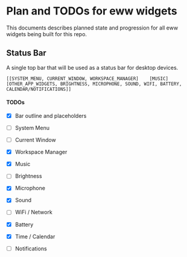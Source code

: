 # Plan and TODOs for eww widgets

This documents describes planned state and progression for all eww widgets being built for this repo.

## Status Bar

A single top bar that will be used as a status bar for desktop devices.

```
[[SYSTEM_MENU, CURRENT_WINDOW, WORKSPACE_MANAGER]    [MUSIC]    [OTHER_APP_WIDGETS, BRIGHTNESS, MICROPHONE, SOUND, WIFI, BATTERY, CALENDAR/NOTIFICATIONS]]
```
#### TODOs
- [x] Bar outline and placeholders
- [ ] System Menu
- [ ] Current Window
- [x] Workspace Manager
- [x] Music
- [ ] Brightness
- [x] Microphone
- [x] Sound
- [ ] WiFi / Network
- [x] Battery
- [x] Time / Calendar
- [ ] Notifications

